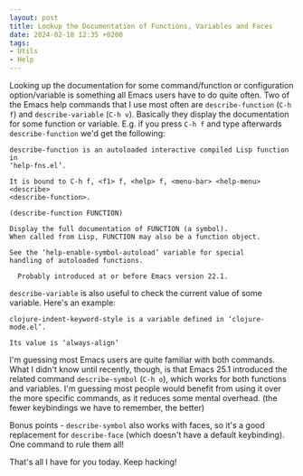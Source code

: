 ```yaml
---
layout: post
title: Lookup the Documentation of Functions, Variables and Faces
date: 2024-02-18 12:35 +0200
tags:
- Utils
- Help
---
```


Looking up the documentation for some command/function or configuration
option/variable is something all Emacs users have to do quite often.  Two of the
Emacs help commands that I use most often are `describe-function` (`C-h f`) and
`describe-variable` (`C-h v`). Basically they display the documentation for some
function or variable. E.g. if you press `C-h f` and type afterwards
`describe-function` we'd get the following:

```
describe-function is an autoloaded interactive compiled Lisp function in
‘help-fns.el’.

It is bound to C-h f, <f1> f, <help> f, <menu-bar> <help-menu> <describe>
<describe-function>.

(describe-function FUNCTION)

Display the full documentation of FUNCTION (a symbol).
When called from Lisp, FUNCTION may also be a function object.

See the ‘help-enable-symbol-autoload’ variable for special
handling of autoloaded functions.

  Probably introduced at or before Emacs version 22.1.
```

`describe-variable` is also useful to check the current value of some variable. Here's an example:

```
clojure-indent-keyword-style is a variable defined in ‘clojure-mode.el’.

Its value is ‘always-align’
```

I'm guessing most Emacs users are quite familiar with both commands. What I
didn't know until recently, though, is that Emacs 25.1 introduced the related
command `describe-symbol` (`C-h o`), which works for both functions and
variables. I'm guessing most people would benefit from using it over the more
specific commands, as it reduces some mental overhead. (the fewer keybindings we have to remember, the better)

Bonus points - `describe-symbol` also works with faces, so it's a good replacement
for `describe-face` (which doesn't have a default keybinding). One command to rule them all!

That's all I have for you today. Keep hacking!
